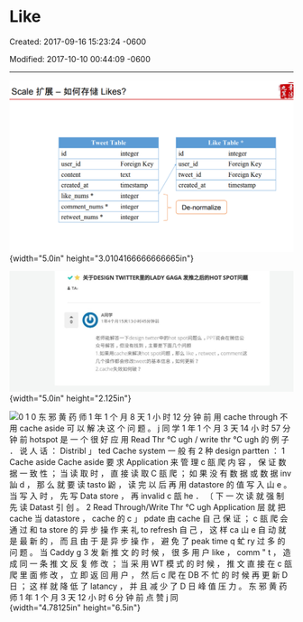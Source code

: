 # Like 

Created: 2017-09-16 15:23:24 -0600

Modified: 2017-10-10 00:44:09 -0600

---

![Scale --- ACIfiJF-fi% Likes? Tweet Table id user id content created at like nums * comment nums * retweet nums * integer Foreign Key text timestamp integer integer integer id user id tweet id created at Like Table * integer Foreign Key Foreign Key timestamp De-normalize ](../../media/Twitter-^M-Insgram-Twitter---News-Feed-Like-image1.png){width="5.0in" height="3.0104166666666665in"}



![蟲 TA ： 0 关 于 DESIGN TWITTER 里 的 LADY GAGA 发 推 之 后 的 HOT SPOT" A 同 学 1 年 4 个 月 1 5 天 13 小 时 45 分 钟 前 老 师 能 解 答 一 下 design twtter 中 的 hot spot 问 题 么 ， PPT 说 会 在 微 信 公 众 号 解 答 ， 但 没 有 找 到 ， 主 要 是 下 面 几 个 问 题 1 ． 如 果 用 c 瓿 he 来 解 决 hot spot 问 题 ， 那 么 like ， retweet ， comment 这 几 个 操 作 都 会 修 改 tweet 的 基 本 信 息 ， 如 何 更 新 ？ 2 cache 失 效 如 何 破 ？ ](../../media/Twitter-^M-Insgram-Twitter---News-Feed-Like-image2.jpeg){width="5.0in" height="2.125in"}



![0 1 0 东 邪 黄 药 师 1 年 1 个 月 8 天 1 小 时 12 分 钟 前 用 cache through 不 用 cache aside 可 以 解 决 这 个 问 题 。 j 同 学 1 年 1 个 月 3 天 14 小 时 57 分 钟 前 hotspot 是 一 个 很 好 应 用 Read Thr ℃ ugh / write thr ℃ ugh 的 例 子 ． 说 人 话 ： Distribl 」 ted Cache system 一 般 有 2 种 design partten ： 1 Cache aside Cache aside 要 求 Application 来 管 理 c 瓿 爬 内 容 ， 保 证 数 据 一 致 性 ； 当 读 取 时 ， 直 接 读 取 C 瓿 爬 ； 如 果 没 有 数 据 或 数 据 inv 訕 d ， 那 么 就 要 读 tasto 鼢 ， 读 完 以 后 再 用 datastore 的 值 写 入 山 e 。 当 写 入 时 ， 先 写 Data store ， 再 invalid c 瓿 he ． 〔 下 一 次 读 就 强 制 先 读 Datast 引 创 。 2 Read Through/Write Thr ℃ ugh Application 层 就 把 cache 当 datastore ， cache 的 c 」 pdate 由 cache 自 己 保 证 ； c 瓿 爬 会 通 过 和 ta store 的 异 步 操 作 来 礼 to refresh 自 己 ， 这 样 ca 山 e 自 动 就 是 最 新 的 ， 而 且 由 于 是 异 步 操 作 ， 避 免 了 peak time q 虻 ry 过 多 的 问 题 。 当 Caddy g 3 发 新 推 文 的 时 候 ， 很 多 用 户 like ， comm " t ， 造 成 同 一 条 推 文 反 复 修 改 ； 当 采 用 WT 模 式 的 时 候 ， 推 文 直 接 在 c 瓿 爬 里 面 修 改 ， 立 即 返 回 用 户 ， 然 后 c 爬 在 DB 不 忙 的 时 候 再 更 新 D 日 ； 这 样 就 降 低 了 latancy ， 并 且 减 少 了 D 日 峰 值 压 力 。 东 邪 黄 药 师 1 年 1 个 月 3 天 12 小 时 6 分 钟 前 点 赞 j 同 ](../../media/Twitter-^M-Insgram-Twitter---News-Feed-Like-image3.jpg){width="4.78125in" height="6.5in"}





